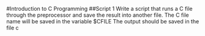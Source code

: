 #Introduction to C Programming
##Script 1
Write a script that runs a C file through the preprocessor and save the result into another file.
The C file name will be saved in the variable $CFILE
The output should be saved in the file c